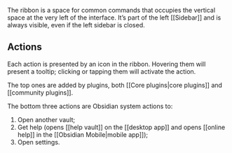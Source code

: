 The ribbon is a space for common commands that occupies the vertical space at the very left of the interface. It’s part of the left [[Sidebar]] and is always visible, even if the left sidebar is closed.

## Actions

Each action is presented by an icon in the ribbon. Hovering them will present a tooltip; clicking or tapping them will activate the action.

The top ones are added by plugins, both [[Core plugins|core plugins]] and [[community plugins]].

The bottom three actions are Obsidian system actions to:

1. Open another vault;
2. Get help (opens [[help vault]] on the [[desktop app]] and opens [[online help]] in the [[Obsidian Mobile|mobile app]]);
3. Open settings.